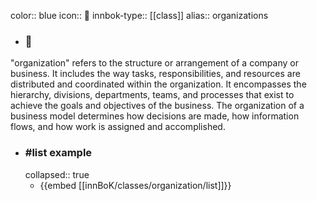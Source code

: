 color:: blue
icon:: 🏢
innbok-type:: [[class]]
alias:: organizations

- ### 🔖 
"organization" refers to the structure or arrangement of a company or business. It includes the way tasks, responsibilities, and resources are distributed and coordinated within the organization. It encompasses the hierarchy, divisions, departments, teams, and processes that exist to achieve the goals and objectives of the business. The organization of a business model determines how decisions are made, how information flows, and how work is assigned and accomplished.
- ### #list example
  collapsed:: true
  - {{embed [[innBoK/classes/organization/list]]}}



